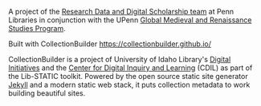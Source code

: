 A project of the [Research Data and Digital Scholarship team](https://www.library.upenn.edu/help-with/research-data-digital-scholarship) at Penn Libraries in conjunction with the UPenn [Global Medieval and Renaissance Studies Program](https://web.sas.upenn.edu/global-medieval-studies/).


Built with CollectionBuilder <https://collectionbuilder.github.io/>

CollectionBuilder is a project of University of Idaho Library's [Digital Initiatives](https://www.lib.uidaho.edu/digital/) and the [Center for Digital Inquiry and Learning](https://cdil.lib.uidaho.edu) (CDIL) as part of the Lib-STATIC toolkit. 
Powered by the open source static site generator [Jekyll](https://jekyllrb.com/) and a modern static web stack, it puts collection metadata to work building beautiful sites.

